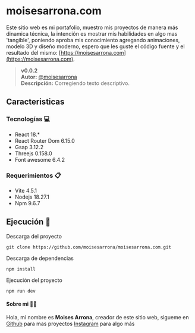 # moisesarrona.com
Este sitio web es mi portafolio, muestro mis proyectos de manera más dinamica técnica, la intención es mostrar mis habilidades en algo mas 'tangible', poniendo aproba mis conocimiento agregando animaciones, modelo 3D y diseño moderno, espero que les guste el código fuente y el resultado del mismo: [https://moisesarrona.com](https://moisesarrona.com).

>__v0.0.2__  
__Autor:__ [@moisesarrona](https://github.com/mosesarrona)  
__Descripción:__ Corregiendo texto descriptivo.

## Caracteristicas

### Tecnologías 💻
- React 18.*
- React Router Dom 6.15.0
- Gsap 3.12.2
- Threejs 0.158.0
- Font awesome  6.4.2

### Requerimientos 📋
- Vite 4.5.1
- Nodejs 18.27.1
- Npm 9.6.7 

## Ejecución 🚀
Descarga del proyecto
```
git clone https://github.com/moisesarrona/moisesarrona.com.git
```

Descarga de dependencias
```
npm install
```

Ejecución del proyecto
```
npm run dev
```

#### Sobre mi 👨‍💻
Hola, mi nombre es __Moises Arrona__, creador de este sitio web, sigueme en [Github](https://github.com/mosesarrona) para mas proyectos [Instagram](https://www.instagram.com/moisesarrona/) para algo más